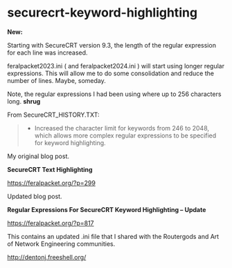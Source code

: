 # securecrt-keyword-highlighting

**New:**

Starting with SecureCRT version 9.3, the length of the regular expression for each line was increased.  

feralpacket2023.ini ( and feralpacket2024.ini ) will start using longer regular expressions.  This will allow me to do some consolidation and reduce the number of lines.  Maybe, someday. 

Note, the regular expressions I had been using where up to 256 characters long.  **shrug**

From SecureCRT_HISTORY.TXT:

  > - Increased the character limit for keywords from 246 to 2048,
  >   which allows more complex regular expressions to be specified
  >  for keyword highlighting.



My original blog post.

**SecureCRT Text Highlighting**

https://feralpacket.org/?p=299

Updated blog post.

**Regular Expressions For SecureCRT Keyword Highlighting – Update**

https://feralpacket.org/?p=817


This contains an updated .ini file that I shared with the Routergods and Art of Network Engineering communities.

http://dentonj.freeshell.org/
